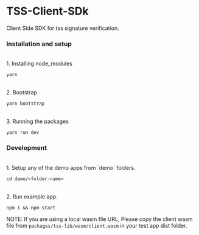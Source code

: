 
# TSS-Client-SDk
Client Side SDK for tss signature verification.

### Installation and setup
<br />
1. Installing node_modules

```
yarn
```

<br />
2. Bootstrap

```
yarn bootstrap
```
<br />
3. Running the packages

```
yarn run dev
```

### Development
<br />
1. Setup any of the demo apps from `demo` folders.

```
cd demo/<folder-name>
```

<br />
2. Run example app.

```
npm i && npm start
```

NOTE: If you are using a local wasm file URL, Please copy the client wasm file from `packages/tss-lib/wasm/client.wasm` in your test app dist folder. 

